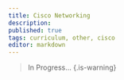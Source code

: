 ```yaml
---
title: Cisco Networking
description: 
published: true
tags: curriculum, other, cisco
editor: markdown
---
```



> In Progress...
{.is-warning}